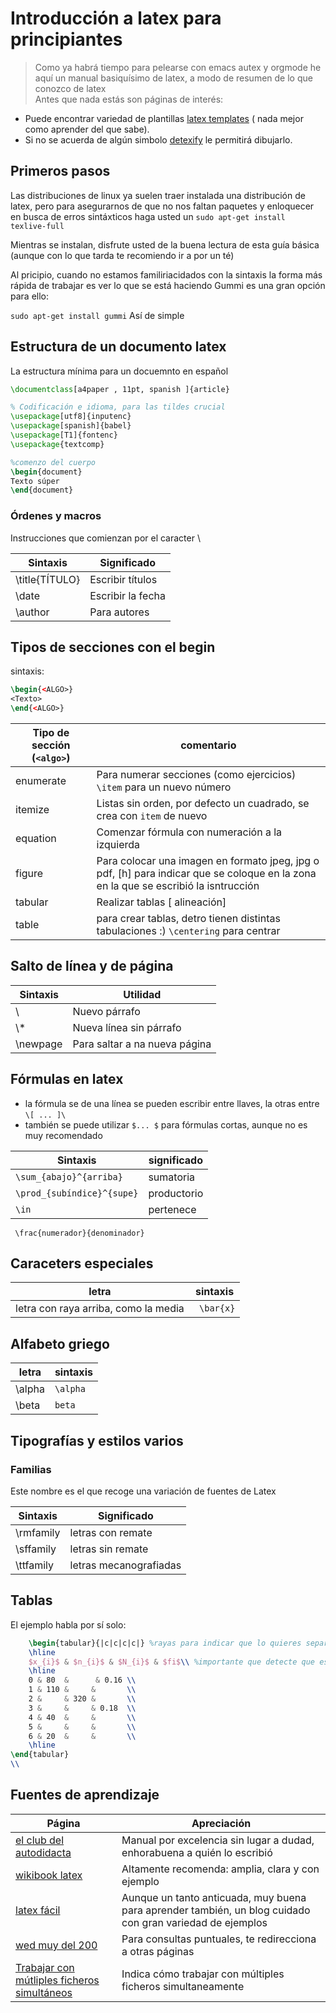 # Introducción a latex para principiantes  
> Como ya habrá tiempo para pelearse con emacs autex y orgmode he aquí un manual basiquísimo de latex, a modo de resumen de lo que conozco de latex  
Antes que nada estás son páginas de interés:
- Puede encontrar variedad de plantillas [latex templates](https://es.sharelatex.com/templates) ( nada mejor como aprender del que sabe).
- Si no se acuerda de algún simbolo [detexify](http://detexify.kirelabs.org/classify.html) le permitirá dibujarlo.


## Primeros pasos  
Las distribuciones de linux ya suelen traer instalada una distribución de latex, pero para asegurarnos de que no nos faltan paquetes y enloquecer en busca de erros sintáxticos haga usted un 
`sudo apt-get install texlive-full`

Mientras se instalan, disfrute usted de la buena lectura de esta guía básica (aunque con lo que tarda te recomiendo ir a por un té)

Al pricipio, cuando no estamos familiriacidados con la sintaxis la forma más rápida de trabajar es ver lo que se está haciendo Gummi es una gran opción para ello:  

`sudo apt-get install gummi`  Así de simple

## Estructura de un documento latex  

La estructura mínima para un docuemnto en español 

```tex
\documentclass[a4paper , 11pt, spanish ]{article}

% Codificación e idioma, para las tildes crucial
\usepackage[utf8]{inputenc}
\usepackage[spanish]{babel}
\usepackage[T1]{fontenc}
\usepackage{textcomp}

%comenzo del cuerpo 
\begin{document}
Texto súper 
\end{document}
```

### Órdenes y macros  
Instrucciones que comienzan por el caracter \ 

Sintaxis | Significado   
--- | ---  
\title{TÍTULO} | Escribir títulos  
\date | Escribir la fecha  
\author | Para autores 

## Tipos de secciones con el begin

sintaxis:

```tex
\begin{<ALGO>}
<Texto>
\end{<ALGO>}
```

Tipo de sección (`<algo>`)  | comentario 
--- | --- 
enumerate  | Para numerar secciones (como ejercicios) `\item` para un nuevo número   
itemize | Listas sin orden, por defecto un cuadrado, se crea con `item` de nuevo   
equation | Comenzar fórmula con numeración a la izquierda  
figure | Para colocar una imagen en formato jpeg, jpg o pdf, [h] para indicar que se coloque en la zona en la que se escribió la isntrucción   
tabular | Realizar tablas [ alineación]  
table | para crear tablas, detro tienen distintas tabulaciones :) `\centering` para centrar  




## Salto de línea y de página   

Sintaxis | Utilidad  
---  | ---
\\ | Nuevo párrafo  
\\* | Nueva línea sin párrafo  
\newpage | Para saltar a na nueva página
## Fórmulas en latex

- la fórmula se de una línea se pueden escribir entre llaves, la otras entre `\[ ... ]\ ` 
- también se puede utilizar `$... $` para fórmulas cortas, aunque no es muy recomendado   


 Sintaxis		        | significado  
 --- 			   	| ---  
 `\sum_{abajo}^{arriba}` 	| sumatoria  
 `\prod_{subíndice}^{supe}` 	| productorio  
 `\in `				| pertenece  
` \frac{numerador}{denominador}`

## Caraceters especiales  
letra | sintaxis  
--- | ---   
letra con raya arriba, como la media | ` \bar{x}`   


## Alfabeto griego

 letra		| sintaxis
 --- 		| ---
 \alpha 	| `\alpha`
 \beta 		| `beta`

## Tipografías y estilos varios  

### Familias  
Este nombre es el que recoge una variación de fuentes de Latex 

Sintaxis  | Significado  
--- | ---  
\rmfamily | letras con remate  
\sffamily | letras sin remate  
\ttfamily | letras mecanografiadas    

## Tablas  
El ejemplo habla por sí solo:  
```tex
	\begin{tabular}{|c|c|c|c|} %rayas para indicar que lo quieres separado, c indica centrado
	\hline
	$x_{i}$ & $n_{i}$ & $N_{i}$ & $fi$\\ %importante que detecte que es una fórmula y escriba el subíndice
	\hline
	0 & 80  &      & 0.16 \\
	1 & 110 &     &   	  \\
	2 &     & 320 &   	  \\ 
	3 &    	& 	  & 0.18  \\
	4 & 40  &     &       \\
	5 &     &     &    	  \\
	6 & 20  &     &   	  \\
	\hline
\end{tabular}
\\
```

## Fuentes de aprendizaje  

Página | Apreciación  
--- | --- 
[el club del autodidacta](http://elclubdelautodidacta.es/wp/indice-latex/) | Manual por excelencia sin lugar a dudad, enhorabuena a quién lo escribió
[ wikibook latex ](https://es.wikibooks.org/wiki/Manual_de_LaTeX)  | Altamente recomenda: amplia, clara y con ejemplo  
[latex fácil ](http://nokyotsu.com/latex/curso.html) | Aunque un tanto anticuada, muy buena para aprender también, un blog cuidado con gran variedad de ejemplos  
[ wed muy del 200 ](http://www.personal.ceu.hu/tex/)  | Para consultas puntuales, te redirecciona a otras páginas  
[Trabajar con mútliples ficheros simultáneos](https://es.sharelatex.com/learn/Multi-file_LaTeX_projects) | Indica cómo trabajar con múltiples ficheros simultaneamente  
